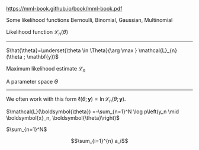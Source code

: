 https://mml-book.github.io/book/mml-book.pdf

Some likelihood functions
Bernoulli, Binomial, Gaussian, Multinomial

Likelihood function $\mathcal{L}_{n}(\theta)$

------

$\hat{\theta}=\underset{\theta \in \Theta}{\arg \max } \mathcal{L}_{n}(\theta ; \mathbf{y})$

Maximum likelihood estimate $\mathcal{L}_{n}$  

A parameter space $\Theta$

---------------
We often work with this form $\ell(\theta ; \mathbf{y})=\ln \mathcal{L}_{n}(\theta ; \mathbf{y}) .$


$\mathcal{L}(\boldsymbol{\theta}) =-\sum_{n=1}^N \log p\left(y_n \mid \boldsymbol{x}_n, \boldsymbol{\theta}\right)$

$\sum_{n=1}^N$

$$\sum_{i=1}^{n} a_i$$
